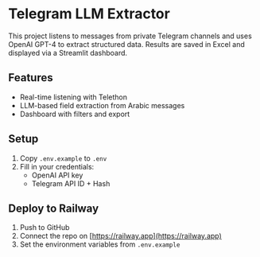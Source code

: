 # Telegram LLM Extractor

This project listens to messages from private Telegram channels and uses OpenAI GPT-4 to extract structured data. Results are saved in Excel and displayed via a Streamlit dashboard.

## Features
- Real-time listening with Telethon
- LLM-based field extraction from Arabic messages
- Dashboard with filters and export

## Setup

1. Copy `.env.example` to `.env`
2. Fill in your credentials:
   - OpenAI API key
   - Telegram API ID + Hash

## Deploy to Railway

1. Push to GitHub
2. Connect the repo on [https://railway.app](https://railway.app)
3. Set the environment variables from `.env.example`

